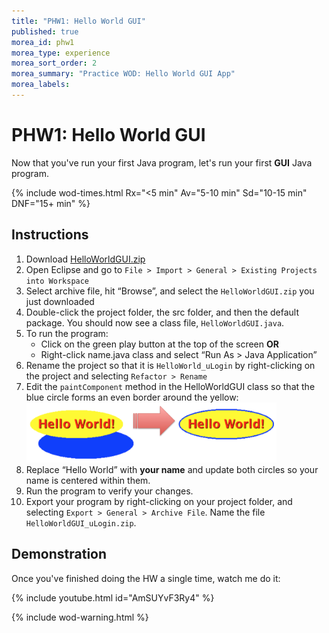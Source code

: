 ```yaml
---
title: "PHW1: Hello World GUI"
published: true
morea_id: phw1
morea_type: experience
morea_sort_order: 2
morea_summary: "Practice WOD: Hello World GUI App"
morea_labels:
---
```


# PHW1: Hello World GUI

Now that you've run your first Java program, let's run your first **GUI** Java program.

{% include wod-times.html Rx="<5 min" Av="5-10 min" Sd="10-15 min" DNF="15+ min" %}

## Instructions

1. Download [HelloWorldGUI.zip](HelloWorldGUI.zip)
1. Open Eclipse and go to `File > Import > General > Existing Projects into Workspace`
1. Select archive file, hit “Browse”, and select the `HelloWorldGUI.zip` you just downloaded
1. Double-click the project folder, the src folder, and then the default package. You should now see a class file, `HelloWorldGUI.java`.
1. To run the program:
    -  Click on the green play button at the top of the screen **OR**
    - Right-click name.java class and select “Run As > Java Application”
1. Rename the project so that it is `HelloWorld_uLogin` by right-clicking on the project and selecting `Refactor > Rename`
1. Edit the `paintComponent` method in the HelloWorldGUI class so that the blue circle forms an even border around the yellow:
<a href="hwgui.png"><img src="hwgui.png" width="400"/></a>
2. Replace “Hello World” with **your name** and update both circles so your name is centered within them.
2. Run the program to verify your changes.
3. Export your program by right-clicking on your project folder, and selecting `Export > General > Archive File`. Name the file `HelloWorldGUI_uLogin.zip`.


## Demonstration

Once you've finished doing the HW a single time, watch me do it:

{% include youtube.html id="AmSUYvF3Ry4" %}

{% include wod-warning.html %}